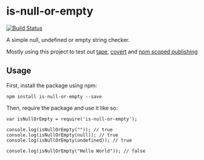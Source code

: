 # is-null-or-empty

[![Build Status](https://travis-ci.org/barryels/is-null-or-empty.svg?branch=master)](https://travis-ci.org/barryels/is-null-or-empty)

A simple null, undefined or empty string checker.

Mostly using this project to test out [tape](https://github.com/substack/tape), [covert](https://github.com/substack/covert) and [npm scoped publishing](https://docs.npmjs.com/misc/scope)


## Usage

First, install the package using npm:

```
npm install is-null-or-empty --save
```

Then, require the package and use it like so:

```
var isNullOrEmpty = require('is-null-or-empty');

console.log(isNullOrEmpty("")); // true
console.log(isNullOrEmpty(null)); // true
console.log(isNullOrEmpty(undefined)); // true

console.log(isNullOrEmpty("Hello World")); // false
```
